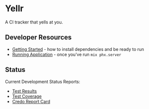 # Yellr

A CI tracker that yells at you.

## Developer Resources

* [Getting Started](getting_started) - how to install dependencies and be ready to run 
* [Running Application](http://localhost:4000/) - once you've run `mix phx.server`

## Status

Current Development Status Reports:
* [Test Results](./../test_reports/elixir/index.html)
* [Test Coverage](./../cover/excoveralls.html)
* [Credo Report Card](./../credo/index.html)